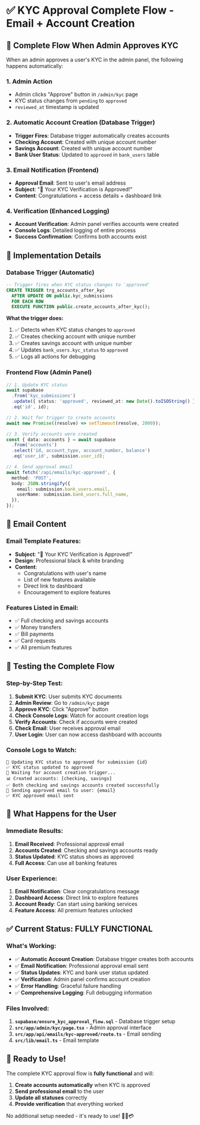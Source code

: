 # ✅ KYC Approval Complete Flow - Email + Account Creation

## 🎯 Complete Flow When Admin Approves KYC

When an admin approves a user's KYC in the admin panel, the following happens automatically:

### **1. Admin Action**

- Admin clicks "Approve" button in `/admin/kyc` page
- KYC status changes from `pending` to `approved`
- `reviewed_at` timestamp is updated

### **2. Automatic Account Creation** (Database Trigger)

- **Trigger Fires**: Database trigger automatically creates accounts
- **Checking Account**: Created with unique account number
- **Savings Account**: Created with unique account number
- **Bank User Status**: Updated to `approved` in `bank_users` table

### **3. Email Notification** (Frontend)

- **Approval Email**: Sent to user's email address
- **Subject**: "🎉 Your KYC Verification is Approved!"
- **Content**: Congratulations + access details + dashboard link

### **4. Verification** (Enhanced Logging)

- **Account Verification**: Admin panel verifies accounts were created
- **Console Logs**: Detailed logging of entire process
- **Success Confirmation**: Confirms both accounts exist

## 🔧 Implementation Details

### **Database Trigger (Automatic)**

```sql
-- Trigger fires when KYC status changes to 'approved'
CREATE TRIGGER trg_accounts_after_kyc
  AFTER UPDATE ON public.kyc_submissions
  FOR EACH ROW
  EXECUTE FUNCTION public.create_accounts_after_kyc();
```

**What the trigger does:**

1. ✅ Detects when KYC status changes to `approved`
2. ✅ Creates checking account with unique number
3. ✅ Creates savings account with unique number
4. ✅ Updates `bank_users.kyc_status` to `approved`
5. ✅ Logs all actions for debugging

### **Frontend Flow (Admin Panel)**

```typescript
// 1. Update KYC status
await supabase
  .from('kyc_submissions')
  .update({ status: 'approved', reviewed_at: new Date().toISOString() })
  .eq('id', id);

// 2. Wait for trigger to create accounts
await new Promise((resolve) => setTimeout(resolve, 2000));

// 3. Verify accounts were created
const { data: accounts } = await supabase
  .from('accounts')
  .select('id, account_type, account_number, balance')
  .eq('user_id', submission.user_id);

// 4. Send approval email
await fetch('/api/emails/kyc-approved', {
  method: 'POST',
  body: JSON.stringify({
    email: submission.bank_users.email,
    userName: submission.bank_users.full_name,
  }),
});
```

## 📧 Email Content

### **Email Template Features:**

- **Subject**: "🎉 Your KYC Verification is Approved!"
- **Design**: Professional black & white branding
- **Content**:
  - Congratulations with user's name
  - List of new features available
  - Direct link to dashboard
  - Encouragement to explore features

### **Features Listed in Email:**

- ✅ Full checking and savings accounts
- ✅ Money transfers
- ✅ Bill payments
- ✅ Card requests
- ✅ All premium features

## 🧪 Testing the Complete Flow

### **Step-by-Step Test:**

1. **Submit KYC**: User submits KYC documents
2. **Admin Review**: Go to `/admin/kyc` page
3. **Approve KYC**: Click "Approve" button
4. **Check Console Logs**: Watch for account creation logs
5. **Verify Accounts**: Check if accounts were created
6. **Check Email**: User receives approval email
7. **User Login**: User can now access dashboard with accounts

### **Console Logs to Watch:**

```
📧 Updating KYC status to approved for submission {id}
✅ KYC status updated to approved
🔄 Waiting for account creation trigger...
📊 Created accounts: [checking, savings]
✅ Both checking and savings accounts created successfully
📧 Sending approved email to user: {email}
✅ KYC approved email sent
```

## 🎯 What Happens for the User

### **Immediate Results:**

1. **Email Received**: Professional approval email
2. **Accounts Created**: Checking and savings accounts ready
3. **Status Updated**: KYC status shows as approved
4. **Full Access**: Can use all banking features

### **User Experience:**

1. **Email Notification**: Clear congratulations message
2. **Dashboard Access**: Direct link to explore features
3. **Account Ready**: Can start using banking services
4. **Feature Access**: All premium features unlocked

## ✅ Current Status: FULLY FUNCTIONAL

### **What's Working:**

- ✅ **Automatic Account Creation**: Database trigger creates both accounts
- ✅ **Email Notification**: Professional approval email sent
- ✅ **Status Updates**: KYC and bank user status updated
- ✅ **Verification**: Admin panel confirms account creation
- ✅ **Error Handling**: Graceful failure handling
- ✅ **Comprehensive Logging**: Full debugging information

### **Files Involved:**

1. **`supabase/ensure_kyc_approval_flow.sql`** - Database trigger setup
2. **`src/app/admin/kyc/page.tsx`** - Admin approval interface
3. **`src/app/api/emails/kyc-approved/route.ts`** - Email sending
4. **`src/lib/email.ts`** - Email template

## 🚀 Ready to Use!

The complete KYC approval flow is **fully functional** and will:

1. **Create accounts automatically** when KYC is approved
2. **Send professional email** to the user
3. **Update all statuses** correctly
4. **Provide verification** that everything worked

No additional setup needed - it's ready to use! 🎉📧💳
